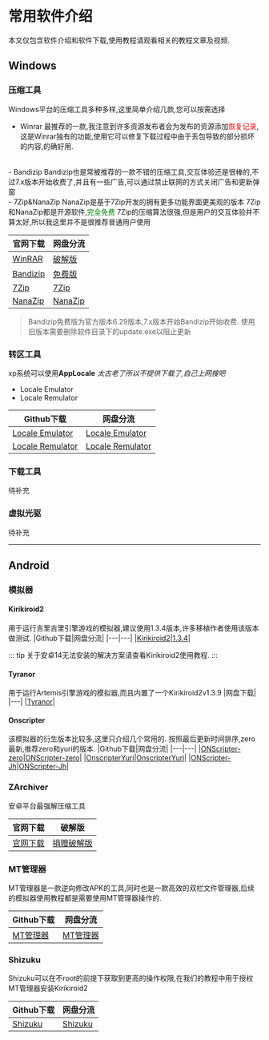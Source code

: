 # 常用软件介绍
本文仅包含软件介绍和软件下载,使用教程请观看相关的教程文章及视频.

## Windows

### 压缩工具
Windows平台的压缩工具多种多样,这里简单介绍几款,您可以按需选择

- Winrar
最推荐的一款,我注意到许多资源发布者会为发布的资源添加<font color=red>恢复记录</font>,这是Winrar独有的功能,使用它可以修复下载过程中由于丢包导致的部分损坏的内容,的确好用.
<br/>
- Bandizip
Bandizip也是常被推荐的一款不错的压缩工具,交互体验还是很棒的,不过7.x版本开始收费了,并且有一些广告,可以通过禁止联网的方式关闭广告和更新弹窗
<br/>
- 7Zip&NanaZip
NanaZip是基于7Zip开发的拥有更多功能界面更美观的版本
7Zip和NanaZip都是开源软件,<font color=green>完全免费</font>
7Zip的压缩算法很强,但是用户的交互体验并不算太好,所以我这里并不是很推荐普通用户使用

|官网下载|网盘分流|
|---|---|
|[WinRAR](https://www.rarlab.com/)|[破解版](https://pan.astpan.com/s/l2w8Cz)|
|[Bandizip](https://www.bandizip.com/)|[免费版](https://pan.astpan.com/s/rmgEHQ)|
|[7Zip](https://www.7-zip.org/download.html)|[7Zip](https://pan.astpan.com/s/pLaQck)|
[NanaZip](https://sourceforge.net/projects/nanazip/)|[NanaZip](https://pan.astpan.com/s/8DYjTk)|

> Bandizip免费版为官方版本6.29版本,7.x版本开始Bandizip开始收费.
使用旧版本需要删除软件目录下的update.exe以阻止更新


### 转区工具
xp系统可以使用**AppLocale** *太古老了所以不提供下载了,自己上网搜吧*

- Locale Emulator
- Locale Remulator

|Github下载|网盘分流|
|---|---|
|[Locale Emulator](https://github.com/xupefei/Locale-Emulator/releases)|[Locale Emulator](https://pan.astpan.com/s/A9Aqur)|
|[Locale Remulator](https://github.com/InWILL/Locale_Remulator/releases)|[Locale Remulator](https://pan.astpan.com/s/jaN5t1)|

### 下载工具

待补充
### 虚拟光驱

待补充

---

## Android

### 模拟器

#### Kirikiroid2
用于运行吉里吉里引擎游戏的模拟器,建议使用1.3.4版本,许多移植作者使用该版本做测试.
|Github下载|网盘分流|
|---|---|
|[Kirikiroid2](https://github.com/zeas2/Kirikiroid2/releases)|[1.3.4](https://pan.astpan.com/s/LyB7UE)|

::: tip
关于安卓14无法安装的解决方案请查看Kirikiroid2使用教程.
:::

#### Tyranor
用于运行Artemis引擎游戏的模拟器,而且内置了一个Kirikiroid2v1.3.9
|网盘下载|
|---|
|[Tyranor](https://pan.astpan.com/s/ojOYtb)|

#### Onscripter
该模拟器的衍生版本比较多,这里只介绍几个常用的.
按照最后更新时间排序,zero最新,推荐zero和yuri的版本.
|Github下载|网盘分流|
|---|---|
|[ONScripter-zero](https://github.com/zeromake/ONScripter-zero)|[ONScripter-zero](https://pan.astpan.com/s/Vmb6FN)|
|[OnscripterYuri](https://github.com/YuriSizuku/OnscripterYuri)|[OnscripterYuri](https://pan.astpan.com/s/Wa9gHN)|
|[ONScripter-Jh](https://github.com/jh10001/ONScripter-Jh)|[ONScripter-Jh](https://pan.astpan.com/s/vMdmu9)|

### ZArchiver
安卓平台最强解压缩工具

|官网下载|破解版|
|---|---|
|[官网下载](https://zarchiver.org/index.html)|[捐赠破解版](https://pan.astpan.com/s/6DXpsD)|

### MT管理器
MT管理器是一款逆向修改APK的工具,同时也是一款高效的双栏文件管理器,后续的模拟器使用教程都是需要使用MT管理器操作的.

|Github下载|网盘分流|
|---|---|
|[MT管理器](https://mt2.cn/download/)|[MT管理器](https://pan.astpan.com/s/E5NvUa)|

### Shizuku
Shizuku可以在不root的前提下获取到更高的操作权限,在我们的教程中用于授权MT管理器安装Kirikiroid2

|Github下载|网盘分流|
|---|---|
|[Shizuku](https://github.com/RikkaApps/Shizuku/releases)|[Shizuku](https://pan.astpan.com/s/a597TV)|